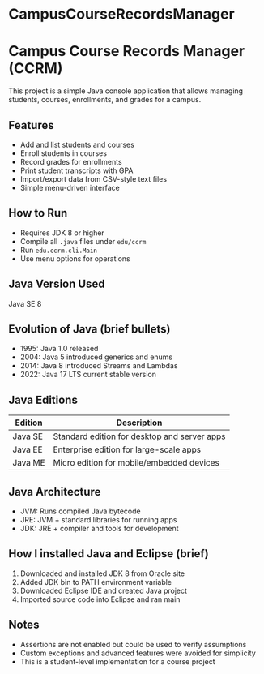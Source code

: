 # CampusCourseRecordsManager
# Campus Course Records Manager (CCRM)

This project is a simple Java console application that allows managing students, courses, enrollments, and grades for a campus.

## Features
- Add and list students and courses
- Enroll students in courses
- Record grades for enrollments
- Print student transcripts with GPA
- Import/export data from CSV-style text files
- Simple menu-driven interface

## How to Run
- Requires JDK 8 or higher
- Compile all `.java` files under `edu/ccrm`
- Run `edu.ccrm.cli.Main`
- Use menu options for operations

## Java Version Used
Java SE 8

## Evolution of Java (brief bullets)
- 1995: Java 1.0 released
- 2004: Java 5 introduced generics and enums
- 2014: Java 8 introduced Streams and Lambdas
- 2022: Java 17 LTS current stable version

## Java Editions
| Edition | Description |
|---------|--------------|
| Java SE | Standard edition for desktop and server apps |
| Java EE | Enterprise edition for large-scale apps |
| Java ME | Micro edition for mobile/embedded devices |

## Java Architecture
- JVM: Runs compiled Java bytecode
- JRE: JVM + standard libraries for running apps
- JDK: JRE + compiler and tools for development

## How I installed Java and Eclipse (brief)
1. Downloaded and installed JDK 8 from Oracle site
2. Added JDK bin to PATH environment variable
3. Downloaded Eclipse IDE and created Java project
4. Imported source code into Eclipse and ran main

## Notes
- Assertions are not enabled but could be used to verify assumptions
- Custom exceptions and advanced features were avoided for simplicity
- This is a student-level implementation for a course project

